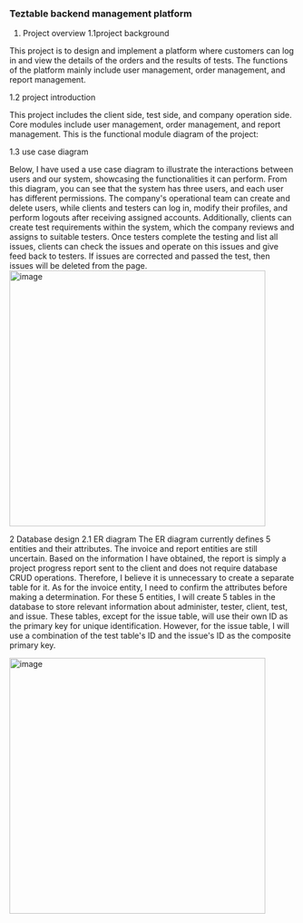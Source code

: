 ### Teztable backend management platform

1. Project overview
1.1project background

This project is to design and implement a platform where customers can log in and view the details of the orders and the results of tests. The functions of the platform mainly include user management, order management, and report management.

1.2 project introduction

This project includes the client side, test side, and company operation side.
Core modules include user management, order management, and report management.
This is the functional module diagram of the project:




















1.3 use case diagram

Below, I have used a use case diagram to illustrate the interactions between users and our system, showcasing the functionalities it can perform. From this diagram, you can see that the system has three users, and each user has different permissions. The company's operational team can create and delete users, while clients and testers can log in, modify their profiles, and perform logouts after receiving assigned accounts. Additionally, clients can create test requirements within the system, which the company reviews and assigns to suitable testers. Once testers complete the testing and list all issues, clients can check the issues and operate on this issues and give feed back to testers. If issues are corrected and passed the test, then issues will be deleted from the page.
 <img width="451" alt="image" src="https://github.com/frirsta/admin-dashboard/assets/88880169/30e2a43f-e9cb-4414-bdc4-ad10ed5ff331">




2 Database design
2.1 ER diagram
The ER diagram currently defines 5 entities and their attributes. The invoice and report entities are still uncertain. Based on the information I have obtained, the report is simply a project progress report sent to the client and does not require database CRUD operations. Therefore, I believe it is unnecessary to create a separate table for it. As for the invoice entity, I need to confirm the attributes before making a determination.
For these 5 entities, I will create 5 tables in the database to store relevant information about administer, tester, client, test, and issue. These tables, except for the issue table, will use their own ID as the primary key for unique identification. However, for the issue table, I will use a combination of the test table's ID and the issue's ID as the composite primary key.

<img width="451" alt="image" src="https://github.com/frirsta/admin-dashboard/assets/88880169/894df173-7859-4d5c-ae80-f7e7eaaae3bf">



